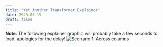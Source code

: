 ```yaml
---
title: "Yet Another Transformer Explainer"
date: 2023-06-19
draft: false
---
```


<!-- ![Scenario 1: Across columns](/new_background.svg) -->
**Note**: The following explainer graphic will probably take a few seconds to load: apologies for the delay!
![Scenario 1: Across columns](/with_ln_edits.svg)
